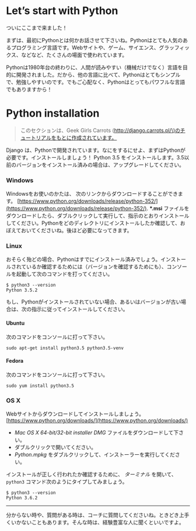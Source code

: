 # Let’s start with Python

ついにここまで来ました！

まずは、最初にPythonとは何かお話させて下さいね。Pythonはとても人気のあるプログラミング言語です。Webサイトや、ゲーム、サイエンス、グラッフィックス、などなど、たくさんの場面で使われています。

Pythonは1980年台の終わりに、人間が読みやすい（機械だけでなく）言語を目的に開発されました。だから、他の言語に比べて、Pythonはとてもシンプルで、勉強しやすいのです。でもご心配なく、Pythonはとってもパワフルな言語でもありますから！

# Python installation

> このセクションは、Geek Girls Carrots \([http://django.carrots.pl/\)のチュートリアルをもとに作成されています。](http://django.carrots.pl/%29のチュートリアルをもとに作成されています。)

Django は、Pythonで開発されています。なにをするにせよ、まずはPythonが必要です。インストールしましょう！ Python 3.5 をインストールします。3.5以前のバージョンをインストール済みの場合は、アップグレードしてください。

### Windows

Windowsをお使いのかたは、 次のリンクからダウンロードすることができます。 [https://www.python.org/downloads/release/python-352/](https://www.python.org/downloads/release/python-352/).  **\*.msi** ファイルをダウンロードしたら、ダブルクリックして実行して、指示のとおりインストールしてください。Pythonをどのディレクトリにインストールしたか確認して、おぼえておいてくださいね。後ほど必要になってきます。

### Linux

おそらく殆どの場合、Pythonはすでにインストール済みでしょう。インストールされているか確認するためには（バージョンを確認するためにも）、コンソールを起動して次のコマンドを打ってください。

```
$ python3 --version
Python 3.5.2
```

もし、Pythonがインストールされていない場合、あるいはバージョンが古い場合は、次の指示に従ってインストールしてください。

#### Ubuntu

次のコマンドをコンソールに打って下さい。

```
sudo apt-get install python3.5 python3.5-venv
```

#### Fedora

次のコマンドをコンソールに打って下さい。

```
sudo yum install python3.5
```

### OS X

Webサイトからダウンロードしてインストールしましょう。 [https://www.python.org/downloads/](https://www.python.org/downloads/)

* _Mac OS X 64-bit/32-bit installer_ _DMG_ ファイルをダウンロードして下さい。
* ダブルクリックで開いてください。
* _Python.mpkg_ をダブルクリックして、インストーラーを実行してください。

インストールが正しく行われたか確認するために、 _ターミナル_ を開いて、`python3` コマンド次のようにタイプしてみましょう。

```
$ python3 --version
Python 3.6.2
```

---

分からない時や、質問がある時は、コーチに質問してくださいね。ときどき上手くいかないこともあります。そんな時は、経験豊富な人に聞くといいですよ。

